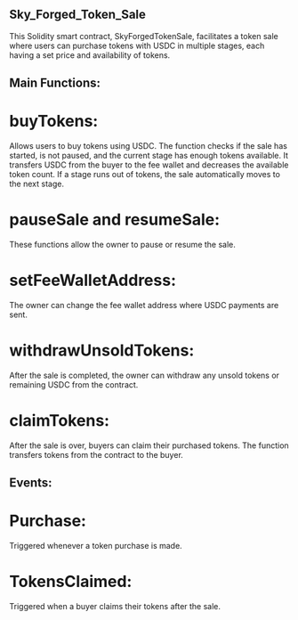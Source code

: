 ## Sky_Forged_Token_Sale
This Solidity smart contract, SkyForgedTokenSale, facilitates a token sale where users can purchase tokens with USDC in multiple stages, each having a set price and availability of tokens.

## Main Functions:
# buyTokens:
Allows users to buy tokens using USDC. The function checks if the sale has started, is not paused, and the current stage has enough tokens available.
It transfers USDC from the buyer to the fee wallet and decreases the available token count.
If a stage runs out of tokens, the sale automatically moves to the next stage.

# pauseSale and resumeSale:
These functions allow the owner to pause or resume the sale.

# setFeeWalletAddress:
The owner can change the fee wallet address where USDC payments are sent.

# withdrawUnsoldTokens:
After the sale is completed, the owner can withdraw any unsold tokens or remaining USDC from the contract.

# claimTokens:
After the sale is over, buyers can claim their purchased tokens. The function transfers tokens from the contract to the buyer.

## Events:
# Purchase: 
Triggered whenever a token purchase is made.

# TokensClaimed: 
Triggered when a buyer claims their tokens after the sale.
